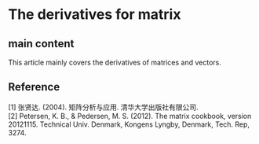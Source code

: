 # The derivatives for matrix

## main content

This article mainly covers the derivatives of matrices and vectors.

## Reference

[1] 张贤达. (2004). 矩阵分析与应用. 清华大学出版社有限公司.  
[2] Petersen, K. B., & Pedersen, M. S. (2012). The matrix cookbook, version 20121115. Technical Univ. Denmark, Kongens Lyngby, Denmark, Tech. Rep, 3274.